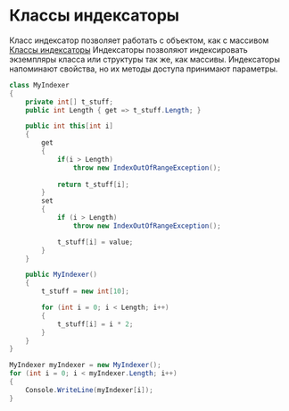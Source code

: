 # Классы индексаторы

Класс индексатор позволяет работать с объектом, как с массивом [Классы индексаторы](https://docs.microsoft.com/ru-ru/dotnet/csharp/programming-guide/indexers/using-indexers)
Индексаторы позволяют индексировать экземпляры класса или структуры так же, как массивы. Индексаторы напоминают свойства, но их методы доступа принимают параметры.

```c#
class MyIndexer
{
    private int[] t_stuff;
    public int Length { get => t_stuff.Length; }

    public int this[int i]
    {
        get
        {
            if(i > Length)
                throw new IndexOutOfRangeException();
            
            return t_stuff[i];
        }
        set
        {
            if (i > Length)
                throw new IndexOutOfRangeException();

            t_stuff[i] = value;
        }
    }

    public MyIndexer()
    {
        t_stuff = new int[10];

        for (int i = 0; i < Length; i++)
        {
            t_stuff[i] = i * 2;
        }
    }
}  
```

```c#
MyIndexer myIndexer = new MyIndexer();
for (int i = 0; i < myIndexer.Length; i++)
{
    Console.WriteLine(myIndexer[i]);
}
```
